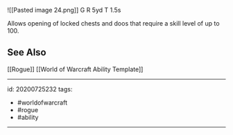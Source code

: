 ![[Pasted image 24.png]]
G 
R 5yd
T 1.5s

Allows opening of locked chests and doos that require a skill level of up to 100.

## See Also
[[Rogue]]
[[World of Warcraft Ability Template]]

---

id: 20200725232
tags:
 - #worldofwarcraft
 - #rogue
 - #ability

---